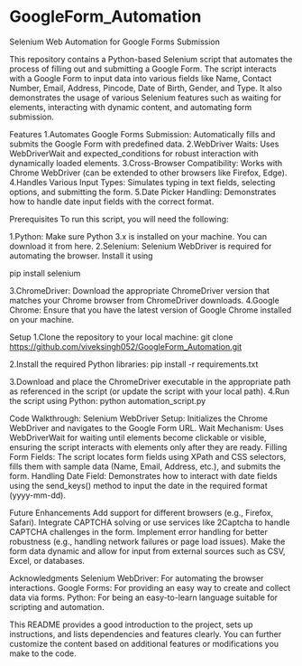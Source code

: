 # GoogleForm_Automation
Selenium Web Automation for Google Forms Submission

This repository contains a Python-based Selenium script that automates the process of filling out and submitting a Google Form. The script interacts with a Google Form to input data into various fields like Name, Contact Number, Email, Address, Pincode, Date of Birth, Gender, and Type. It also demonstrates the usage of various Selenium features such as waiting for elements, interacting with dynamic content, and automating form submission.

Features
1.Automates Google Forms Submission: Automatically fills and submits the Google Form with predefined data.
2.WebDriver Waits: Uses WebDriverWait and expected_conditions for robust interaction with dynamically loaded elements.
3.Cross-Browser Compatibility: Works with Chrome WebDriver (can be extended to other browsers like Firefox, Edge).
4.Handles Various Input Types: Simulates typing in text fields, selecting options, and submitting the form.
5.Date Picker Handling: Demonstrates how to handle date input fields with the correct format.

Prerequisites
To run this script, you will need the following:

1.Python: Make sure Python 3.x is installed on your machine. You can download it from here.
2.Selenium: Selenium WebDriver is required for automating the browser. Install it using

pip install selenium

3.ChromeDriver: Download the appropriate ChromeDriver version that matches your Chrome browser from ChromeDriver downloads.
4.Google Chrome: Ensure that you have the latest version of Google Chrome installed on your machine.

Setup
1.Clone the repository to your local machine:
git clone https://github.com/viveksingh052/GoogleForm_Automation.git

2.Install the required Python libraries:
pip install -r requirements.txt

3.Download and place the ChromeDriver executable in the appropriate path as referenced in the script (or update the script with your local path).
4.Run the script using Python:
python automation_script.py

Code Walkthrough:
Selenium WebDriver Setup: Initializes the Chrome WebDriver and navigates to the Google Form URL.
Wait Mechanism: Uses WebDriverWait for waiting until elements become clickable or visible, ensuring the script interacts with elements only after they are ready.
Filling Form Fields: The script locates form fields using XPath and CSS selectors, fills them with sample data (Name, Email, Address, etc.), and submits the form.
Handling Date Field: Demonstrates how to interact with date fields using the send_keys() method to input the date in the required format (yyyy-mm-dd).


Future Enhancements
Add support for different browsers (e.g., Firefox, Safari).
Integrate CAPTCHA solving or use services like 2Captcha to handle CAPTCHA challenges in the form.
Implement error handling for better robustness (e.g., handling network failures or page load issues).
Make the form data dynamic and allow for input from external sources such as CSV, Excel, or databases.

Acknowledgments
Selenium WebDriver: For automating the browser interactions.
Google Forms: For providing an easy way to create and collect data via forms.
Python: For being an easy-to-learn language suitable for scripting and automation.

This README provides a good introduction to the project, sets up instructions, and lists dependencies and features clearly. You can further customize the content based on additional features or modifications you make to the code.
